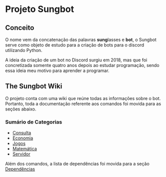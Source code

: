 <h1>Projeto Sungbot</h1>

<h2>Conceito</h2>

<p>O nome vem da concatenação das palavras <strong>sung</strong>lasses e <strong>bot</strong>, o Sungbot serve como objeto de estudo para a criação de bots para o discord utilizando Python.</p>
<p>A ideia da criação de um bot no Discord surgiu em 2018, mas que foi concretizada somente quatro anos depois ao estudar programação, sendo essa ideia meu motivo para aprender a programar.</p>

<h2>The Sungbot Wiki</h2>
<p>O projeto conta com uma wiki que reúne todas as informações sobre o bot. Portanto, toda a documentação referente aos comandos foi movida para as seções abaixo.</p>
<h3>Sumário de Categorias</h3>
<ul>
    <li><a target="_blank" href="https://github.com/Yuri3358/sungbot/wiki/Consulta">Consulta</a></li>
    <li><a target="_blank" href="https://github.com/Yuri3358/sungbot/wiki/Economia">Economia</a></li>
    <li><a target="_blank" href="https://github.com/Yuri3358/sungbot/wiki/Jogos">Jogos</a></li>
    <li><a target="_blank" href="https://github.com/Yuri3358/sungbot/wiki/Matemática">Matemática</a></li>
    <li><a target="_blank" href="https://github.com/Yuri3358/sungbot/wiki/Servidor">Servidor</a></li>
</ul>
<p>Além dos comandos, a lista de dependências foi movida para a seção <a target="_blank" href="https://github.com/Yuri3358/sungbot/wiki#dependências">Dependências</a></p>
